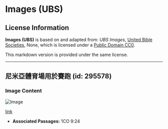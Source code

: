 # Images (UBS)

## License Information

**Images (UBS)** is based on and adapted from: _UBS Images_, [United Bible Societies](https://unitedbiblesocieties.org/), None, which is licensed under a [Public Domain CC0](https://creativecommons.org/public-domain/cc0/).

This markdown version is provided under the same license.



--------------------------------

## 尼米亞體育場用於賽跑 (id: 295578)

### Image Content

![Image](https://cdn.aquifer.bible/aquifer-content/resources/Media/WEB-0740_nemea_stadium_for_races.jpg)

[link](https://cdn.aquifer.bible/aquifer-content/resources/Media/WEB-0740_nemea_stadium_for_races.jpg)

* **Associated Passages:** 1CO 9:24

